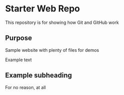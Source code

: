 # Starter Web Repo

This repository is for showing how Git and GitHub work

## Purpose

Sample website with plenty of files for demos

Example text

## Example subheading

For no reason, at all

